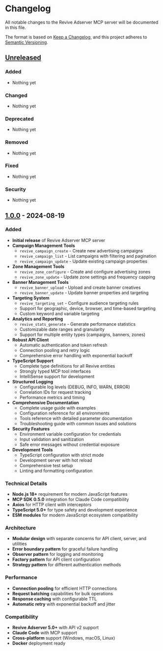 # Changelog

All notable changes to the Revive Adserver MCP server will be documented in this file.

The format is based on [Keep a Changelog](https://keepachangelog.com/en/1.0.0/),
and this project adheres to [Semantic Versioning](https://semver.org/spec/v2.0.0.html).

## [Unreleased]

### Added
- Nothing yet

### Changed
- Nothing yet

### Deprecated
- Nothing yet

### Removed
- Nothing yet

### Fixed
- Nothing yet

### Security
- Nothing yet

## [1.0.0] - 2024-08-19

### Added
- **Initial release** of Revive Adserver MCP server
- **Campaign Management Tools**
  - `revive_campaign_create` - Create new advertising campaigns
  - `revive_campaign_list` - List campaigns with filtering and pagination
  - `revive_campaign_update` - Update existing campaign properties
- **Zone Management Tools**
  - `revive_zone_configure` - Create and configure advertising zones
  - `revive_zone_update` - Update zone settings and frequency capping
- **Banner Management Tools**
  - `revive_banner_upload` - Upload and create banner creatives
  - `revive_banner_update` - Update banner properties and targeting
- **Targeting System**
  - `revive_targeting_set` - Configure audience targeting rules
  - Support for geographic, device, browser, and time-based targeting
  - Custom keyword and variable targeting
- **Analytics and Reporting**
  - `revive_stats_generate` - Generate performance statistics
  - Customizable date ranges and granularity
  - Support for multiple entity types (campaigns, banners, zones)
- **Robust API Client**
  - Automatic authentication and token refresh
  - Connection pooling and retry logic
  - Comprehensive error handling with exponential backoff
- **TypeScript Support**
  - Complete type definitions for all Revive entities
  - Strongly typed MCP tool interfaces
  - IntelliSense support for development
- **Structured Logging**
  - Configurable log levels (DEBUG, INFO, WARN, ERROR)
  - Correlation IDs for request tracking
  - Performance metrics and timing
- **Comprehensive Documentation**
  - Complete usage guide with examples
  - Configuration reference for all environments
  - Tools reference with detailed parameter documentation
  - Troubleshooting guide with common issues and solutions
- **Security Features**
  - Environment variable configuration for credentials
  - Input validation and sanitization
  - Safe error messages without credential exposure
- **Development Tools**
  - TypeScript configuration with strict mode
  - Development server with hot reload
  - Comprehensive test setup
  - Linting and formatting configuration

### Technical Details
- **Node.js 18+** requirement for modern JavaScript features
- **MCP SDK 0.5.0** integration for Claude Code compatibility
- **Axios** for HTTP client with interceptors
- **TypeScript 5.0+** for type safety and development experience
- **ESM modules** for modern JavaScript ecosystem compatibility

### Architecture
- **Modular design** with separate concerns for API client, server, and utilities
- **Error boundary pattern** for graceful failure handling
- **Observer pattern** for logging and monitoring
- **Factory pattern** for API client configuration
- **Strategy pattern** for different authentication methods

### Performance
- **Connection pooling** for efficient HTTP connections
- **Request batching** capabilities for bulk operations
- **Response caching** with configurable TTL
- **Automatic retry** with exponential backoff and jitter

### Compatibility
- **Revive Adserver 5.0+** with API v2 support
- **Claude Code** with MCP support
- **Cross-platform** support (Windows, macOS, Linux)
- **Docker** deployment ready

[Unreleased]: https://github.com/btafoya/revive-adserver-mcp/compare/v1.0.0...HEAD
[1.0.0]: https://github.com/btafoya/revive-adserver-mcp/releases/tag/v1.0.0